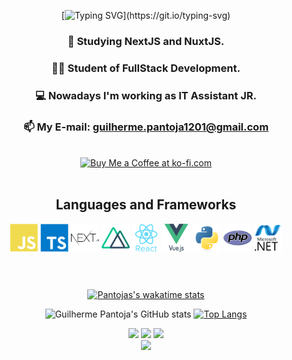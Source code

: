 <div align="center">

[![Typing SVG](https://readme-typing-svg.demolab.com?font=Fira+Sans&weight=600&size=34&duration=2000&pause=2000&color=F7941D&center=true&vCenter=true&width=796&lines=Hello+There!;My+name+is+Guilherme+Pantoja;I'm+21+and+living+in+Brazil;Studying+Software+Engineering+and;Software+Development.;I+hope+you+have+a+good+time+at+my+Github!)](https://git.io/typing-svg)

### 🌱 Studying NextJS and NuxtJS.

### :face_in_clouds: Student of FullStack Development.

### :computer: Nowadays I'm working as IT Assistant JR.

### 📫 My E-mail: guilherme.pantoja1201@gmail.com

<br/>
<a href="https://ko-fi.com/guilhermepantoja"" target='_blank'><img height='35' style='border:0px;height:46px;' src='https://az743702.vo.msecnd.net/cdn/kofi3.png?v=0' alt='Buy Me a Coffee at ko-fi.com' />
</a>

</div>

<br/>

<div align="center" >

## Languages and Frameworks

  <img align="center" alt="JavaScript Icon" height="45" width="45" src="https://raw.githubusercontent.com/devicons/devicon/master/icons/javascript/javascript-plain.svg">
  <img align="center" alt="TypeScript Icon" height="45" width="45" src="https://raw.githubusercontent.com/devicons/devicon/1119b9f84c0290e0f0b38982099a2bd027a48bf1/icons/typescript/typescript-original.svg">
  <img align="center" alt="NextJS icon" height="45" width="45" src="https://raw.githubusercontent.com/devicons/devicon/1119b9f84c0290e0f0b38982099a2bd027a48bf1/icons/nextjs/nextjs-original-wordmark.svg">
  <img align="center" alt="NuxtJS icon" height="45" width="45" src="https://raw.githubusercontent.com/devicons/devicon/1119b9f84c0290e0f0b38982099a2bd027a48bf1/icons/nuxtjs/nuxtjs-original.svg">
  <img align="center" alt="React Icon" height="45" width="45" src="https://raw.githubusercontent.com/devicons/devicon/1119b9f84c0290e0f0b38982099a2bd027a48bf1/icons/react/react-original-wordmark.svg">
  <img align="center" alt="VueJS Icon" height="45" width="45" src="https://raw.githubusercontent.com/devicons/devicon/1119b9f84c0290e0f0b38982099a2bd027a48bf1/icons/vuejs/vuejs-original-wordmark.svg"/>
  <img align="center" alt="Python" height="45" width="45" src="https://raw.githubusercontent.com/devicons/devicon/1119b9f84c0290e0f0b38982099a2bd027a48bf1/icons/python/python-original.svg">
  <img align="center" alt="PHP Icon" height="45" width="45" src="https://raw.githubusercontent.com/devicons/devicon/1119b9f84c0290e0f0b38982099a2bd027a48bf1/icons/php/php-original.svg">
  <img align="center" alt="Dot Net icon" height="45" width="45" src="https://raw.githubusercontent.com/devicons/devicon/1119b9f84c0290e0f0b38982099a2bd027a48bf1/icons/dot-net/dot-net-original-wordmark.svg">
</div>

##

<div align="center">
<br />
  <div align="center">
    <a href="https://github.com/guilxp">

[![Pantojas's wakatime stats](https://github-readme-stats.vercel.app/api/wakatime?username=@guilxp&layout=compact&theme=transparent)](https://github.com/guilxp/github-readme-stats)

![Guilherme Pantoja's GitHub stats](https://github-readme-stats.vercel.app/api?username=guilxp&show_icons=true&theme=transparent)
[![Top Langs](https://github-readme-stats.vercel.app/api/top-langs/?username=guilxp&langs_count=8&layout=compact&theme=transparent)](https://github.com/guilxp/github-readme-stats)

  </div>
  <div align="center">
      <a href="https://www.linkedin.com/in/guilherme-pantoja-7694a6208/" target="_blank"><img src="https://img.shields.io/badge/-LinkedIn-%230077B5?style=for-the-badge&logo=linkedin&logoColor=white" target="_blank"></a> 
      <a href="https://codepen.io/guilxp" target="_blank"><img src="https://img.shields.io/badge/Codepen-000000?style=for-the-badge&logo=codepen&logoColor=white" target="_blank"></a>
      <a href="mailto:guilherme.pantoja1201@gmail.com" target="_blank"><img src="https://img.shields.io/badge/Gmail-D14836?style=for-the-badge&logo=gmail&logoColor=white"></a> 
      
  </div>

<img src="https://capsule-render.vercel.app/api?type=waving&color=gradient&height=100&section=footer&width=332em"/>
    
##

</div>
<br/>
</p>
